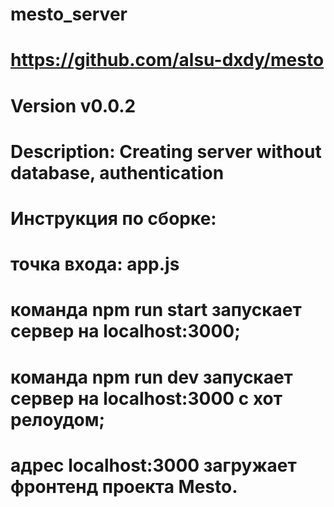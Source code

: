 # mesto_server
# https://github.com/alsu-dxdy/mesto
# Version v0.0.2
# Description: Creating server without database, authentication
# Инструкция по сборке:
# точка входа: app.js
# команда npm run start запускает сервер на localhost:3000;
# команда npm run dev запускает сервер на localhost:3000 с хот релоудом;
# адрес localhost:3000 загружает фронтенд проекта Mesto.

 